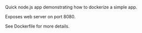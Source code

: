 
Quick node.js app demonstrating how to dockerize a simple app.

Exposes web server on port 8080.

See Dockerfile for more details.
